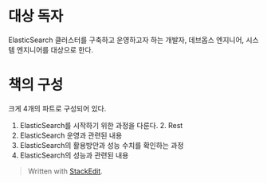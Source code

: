 # 대상 독자

ElasticSearch 클러스터를 구축하고 운영하고자 하는 개발자, 데브옵스 엔지니어, 시스템 엔지니어를 대상으로 한다. 

# 책의 구성

크게 4개의 파트로 구성되어 있다. 

1. ElasticSearch를 시작하기 위한 과정을 다룬다.
	2. Rest
2. ElasticSearch 운영과 관련된 내용
3. ElasticSearch의 활용방안과 성능 수치를 확인하는 과정
4. ElasticSearch의 성능과 관련된 내용



> Written with [StackEdit](https://stackedit.io/).
<!--stackedit_data:
eyJoaXN0b3J5IjpbMTE5NDM5NTUyNywtMTUwOTU0NjA5Niw3Mz
A5OTgxMTZdfQ==
-->